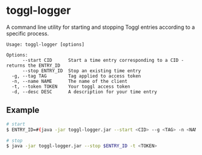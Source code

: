 # toggl-logger

A command line utility for starting and stopping Toggl entries according to a specific process.

```
Usage: toggl-logger [options]

Options:
      --start CID      Start a time entry corresponding to a CID - returns the ENTRY_ID
      --stop ENTRY_ID  Stop an existing time entry
  -g, --tag TAG        Tag applied to access token
  -n, --name NAME      The name of the client
  -t, --token TOKEN    Your toggl access token
  -d, --desc DESC      A description for your time entry
```

## Example

```bash
# start
$ ENTRY_ID=#(java -jar toggl-logger.jar --start <CID> --g <TAG> -n <NAME> -d <DESC> -t <TOKEN>)

# stop
$ java -jar toggl-logger.jar --stop $ENTRY_ID -t <TOKEN>
```
